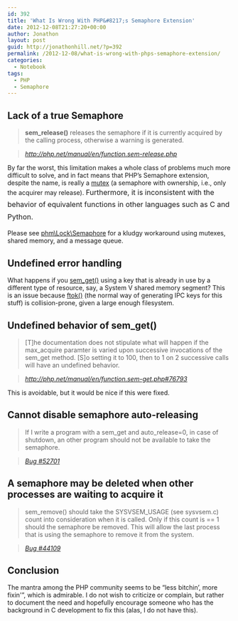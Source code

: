 ```yaml
---
id: 392
title: 'What Is Wrong With PHP&#8217;s Semaphore Extension'
date: 2012-12-08T21:27:20+00:00
author: Jonathon
layout: post
guid: http://jonathonhill.net/?p=392
permalink: /2012-12-08/what-is-wrong-with-phps-semaphore-extension/
categories:
  - Notebook
tags:
  - PHP
  - Semaphore
---
```

## Lack of a true Semaphore

> **sem_release()** releases the semaphore if it is currently acquired by the calling process, otherwise a warning is generated.
  
> <cite><a href="http://php.net/manual/en/function.sem-release.php" target="_blank">http://php.net/manual/en/function.sem-release.php</a></cite>

By far the worst, this limitation makes a whole class of problems much more difficult to solve, and in fact means that PHP&#8217;s Semaphore extension, despite the name, is really a <a title="Semaphore vs Mutex" href="http://en.wikipedia.org/wiki/Semaphore_(programming)#Semaphore_vs._mutex" target="_blank">mutex</a> (a semaphore with ownership, i.e., only the acquirer may release). <span style="line-height: 1.714285714; font-size: 1rem;">Furthermore, it is inconsistent with the behavior of equivalent functions in other languages such as C and Python.</span>

Please see <a href="https://github.com/compwright/phm/blob/master/src/phm/Lock/Semaphore.php" target="_blank">phm\Lock\Semaphore</a> for a kludgy workaround using mutexes, shared memory, and a message queue.<!--more-->

## Undefined error handling

What happens if you <a href="http://php.net/manual/en/function.sem-get.php" target="_blank">sem_get()</a> using a key that is already in use by a different type of resource, say, a System V shared memory segment? This is an issue because <a href="http://php.net/manual/en/function.ftok.php" target="_blank">ftok()</a> (the normal way of generating IPC keys for this stuff) is collision-prone, given a large enough filesystem.

## Undefined behavior of sem_get()

> [T]he documentation does not stipulate what will happen if the max\_acquire paramter is varied upon successive invocations of the sem\_get method. [S]o setting it to 100, then to 1 on 2 successive calls will have an undefined behavior.
  
> <cite><a href="http://php.net/manual/en/function.sem-get.php#76793" target="_blank">http://php.net/manual/en/function.sem-get.php#76793</a></cite>

This is avoidable, but it would be nice if this were fixed.

## Cannot disable semaphore auto-releasing

> If I write a program with a sem\_get and auto\_release=0, in case of shutdown, an other program should not be available to take the semaphore.
  
> <cite><a href="https://bugs.php.net/bug.php?id=52701" target="_blank">Bug #52701</a></cite>

## A semaphore may be deleted when other processes are waiting to acquire it

> sem\_remove() should take the SYSVSEM\_USAGE (see sysvsem.c) count into consideration when it is called. Only if this count is == 1 should the semaphore be removed. This will allow the last process that is using the semaphore to remove it from the system.
  
> <cite><a href="https://bugs.php.net/bug.php?id=44109" target="_blank">Bug #44109</a></cite>

## Conclusion

The mantra among the PHP community seems to be &#8220;less bitchin&#8217;, more fixin'&#8221;, which is admirable. I do not wish to criticize or complain, but rather to document the need and hopefully encourage someone who has the background in C development to fix this (alas, I do not have this).